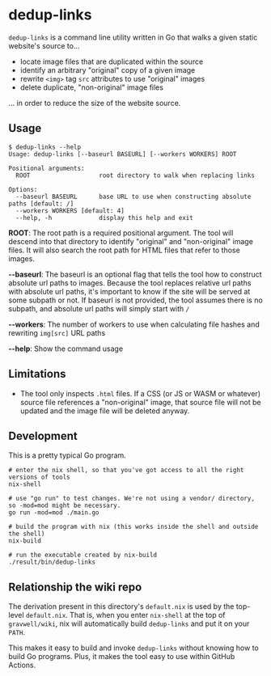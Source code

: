 # dedup-links

`dedup-links` is a command line utility written in Go that walks a given static website's source to...

- locate image files that are duplicated within the source
- identify an arbitrary "original" copy of a given image
- rewrite `<img>` tag `src` attributes to use "original" images
- delete duplicate, "non-original" image files

... in order to reduce the size of the website source.

## Usage

```
$ dedup-links --help
Usage: dedup-links [--baseurl BASEURL] [--workers WORKERS] ROOT

Positional arguments:
  ROOT                   root directory to walk when replacing links

Options:
  --baseurl BASEURL      base URL to use when constructing absolute paths [default: /]
  --workers WORKERS [default: 4]
  --help, -h             display this help and exit
```

**ROOT**: The root path is a required positional argument. The tool will descend into that directory to identify "original" and "non-original" image files. It will also search the root path for HTML files that refer to those images.

**--baseurl**: The baseurl is an optional flag that tells the tool how to construct absolute url paths to images. Because the tool replaces relative url paths with absolute url paths, it's important to know if the site will be served at some subpath or not. If baseurl is not provided, the tool assumes there is no subpath, and absolute url paths will simply start with `/`

**--workers**: The number of workers to use when calculating file hashes and rewriting `img[src]` URL paths

**--help**: Show the command usage

## Limitations

- The tool only inspects `.html` files. If a CSS (or JS or WASM or whatever) source file references a "non-original" image, that source file will not be updated and the image file will be deleted anyway.

## Development

This is a pretty typical Go program.

```command
# enter the nix shell, so that you've got access to all the right versions of tools
nix-shell

# use "go run" to test changes. We're not using a vendor/ directory, so -mod=mod might be necessary.
go run -mod=mod ./main.go

# build the program with nix (this works inside the shell and outside the shell)
nix-build

# run the executable created by nix-build
./result/bin/dedup-links
```

## Relationship the wiki repo

The derivation present in this directory's `default.nix` is used by the top-level `default.nix`. That is, when you enter `nix-shell` at the top of `gravwell/wiki`, nix will automatically build `dedup-links` and put it on your `PATH`.

This makes it easy to build and invoke `dedup-links` without knowing how to build Go programs. Plus, it makes the tool easy to use within GitHub Actions.

